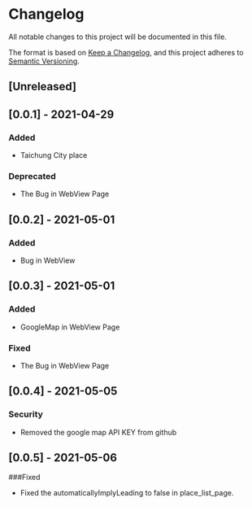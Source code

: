 # Changelog
All notable changes to this project will be documented in this file.

The format is based on [Keep a Changelog](https://keepachangelog.com/en/1.0.0/),
and this project adheres to [Semantic Versioning](https://semver.org/spec/v2.0.0.html).

## [Unreleased]

## [0.0.1] - 2021-04-29
### Added
- Taichung City place

### Deprecated
- The Bug in WebView Page

## [0.0.2] - 2021-05-01
### Added
- Bug in WebView

## [0.0.3] - 2021-05-01
### Added 
- GoogleMap in WebView Page
### Fixed
- The Bug in WebView Page

## [0.0.4] - 2021-05-05
### Security
- Removed the google map API KEY from github

## [0.0.5] - 2021-05-06
###Fixed
- Fixed the automaticallyImplyLeading to false in place_list_page.  
